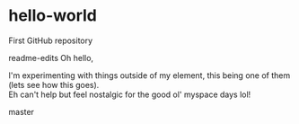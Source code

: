# hello-world
First GitHub repository

 readme-edits
Oh hello, 

I'm experimenting with things outside of my element, this being one of them (lets see how this goes).<br>
Eh can't help but feel nostalgic for the good ol' myspace days lol!


 master
